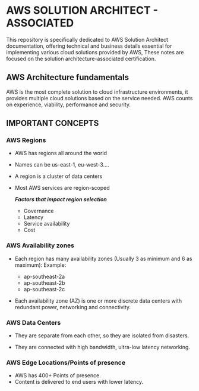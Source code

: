 # **AWS SOLUTION ARCHITECT - ASSOCIATED**
This repository is specifically dedicated to AWS Solution Architect documentation, offering technical and business details essential for implementing various cloud solutions provided by AWS, These notes are focused on the solution architecture-associated certification.

## AWS Architecture fundamentals
AWS is the most complete solution to cloud infrastructure environments, it provides multiple cloud solutions based on the service needed. AWS counts on experience, viability, performance and security.

## IMPORTANT CONCEPTS
### AWS Regions
- AWS has regions all around the world
- Names can be us-east-1, eu-west-3....
- A region is a cluster of data centers
- Most AWS services are region-scoped
  
  ***Factors that impact region selection***
  - Governance
  - Latency
  - Service availability
  - Cost
### AWS Availability zones
-   Each region has many availability zones (Usually 3 as minimum and 6 as maximum):
    Example:
    - ap-southeast-2a
    - ap-southeast-2b
    - ap-southeast-2c

- Each availability zone (AZ) is one or more discrete data centers with redundant power, networking and connectivity.

### AWS Data Centers

- They are separate from each other, so they are isolated from disasters.

- They are connected with high bandwidth, ultra-low latency networking.

### AWS Edge Locations/Points of presence

- AWS has 400+ Points of presence.
- Content is delivered to end users with lower latency.



<!--### Services
#### Factors that impact region selection
- Governance
- Latency
- Service availability
- Cost
-->
